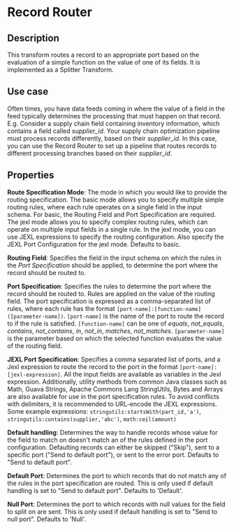 # Record Router

Description
-----------
This transform routes a record to an appropriate port based on the evaluation of a simple function on the value of one
of its fields. It is implemented as a Splitter Transform.

Use case
--------
Often times, you have data feeds coming in where the value of a field in the feed typically determines the processing
that must happen on that record.
E.g. Consider a supply chain field containing inventory information, which contains a field called *supplier_id*.
Your supply chain optimization pipeline must process records differently, based on their *supplier_id*. In this case,
you can use the Record Router to set up a pipeline that routes records to different processing branches based on their
*supplier_id*.

Properties
----------
**Route Specification Mode**: The mode in which you would like to provide the routing specification. The basic mode
allows you to specify multiple simple routing rules, where each rule operates on a single field in the input schema.
For basic, the Routing Field and Port Specification are required. The jexl mode allows you to specify complex
routing rules, which can operate on multiple input fields in a single rule. In the jexl mode, you can use JEXL
expressions to specify the routing configuration. Also specify the JEXL Port Configuration for the jexl mode.
Defaults to basic.

**Routing Field**: Specifies the field in the input schema on which the rules in the _Port Specification_ should be
applied, to determine the port where the record should be routed to.

**Port Specification**: Specifies the rules to determine the port where the record should be routed to. Rules are
applied on the value of the routing field. The port specification is expressed as a comma-separated list of rules,
where each rule has the format ``[port-name]:[function-name]([parameter-name])``. ``[port-name]`` is the name of the port to
route the record to if the rule is satisfied. ``[function-name]`` can be one of _equals_, _not_equals_, _contains_,
_not_contains_, _in_, _not_in_, _matches_, _not_matches_. ``[parameter-name]`` is the parameter based on which the selected
function evaluates the value of the routing field.

**JEXL Port Specification**: Specifies a comma separated list of ports, and a Jexl expression to route the record to
the port in the format ``[port-name]:[jexl-expression]``. All the input fields are available as variables in the Jexl
expression. Additionally, utility methods from common Java classes such as Math, Guava Strings, Apache Commons Lang
StringUtils, Bytes and Arrays are also available for use in the port specification rules. To avoid conflicts with
delimiters, it is recommended to URL-encode the JEXL expressions. Some example expressions:
``stringutils:startsWith(part_id,'a')``, ``stringutils:contains(supplier,'abc')``, ``math:ceil(amount)``

**Default handling**: Determines the way to handle records whose value for the field to match on doesn't match an of
the rules defined in the port configuration. Defaulting records can either be skipped ("Skip"), sent to a specific port
("Send to default port"), or sent to the error port. Defaults to "Send to default port".

**Default Port**: Determines the port to which records that do not match any of the rules in the port specification
are routed. This is only used if default handling is set to "Send to default port". Defaults to 'Default'.

**Null Port**: Determines the port to which records with null values for the field to split on are sent. This is only
used if default handling is set to "Send to null port". Defaults to 'Null'.
